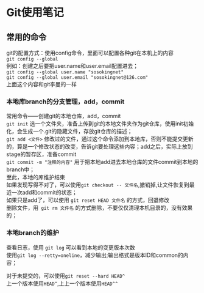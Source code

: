 # Git使用笔记

## 常用的命令
git的配置方式：使用config命令，里面可以配置各种git在本机上的内容   
`git config --global `   
例如：创建之后要把user.name和user.email配置进去；  
   `git config --global user.name "sosokingnet"`  
   `git config --global user.email "sosokingnet@126.com"`   
   上面这个内容和git李曼的一样  

### 本地库branch的分支管理，add，commit
常用命令——创建git的本地仓库，add，commit  
` git init ` 选一个文件夹，准备上传到git的本地文件夹作为git仓库，使用init初始化，会生成一个.git的隐藏文件，存放git仓库的描述；  
` git add <文件> ` 修改过的文件，通过这个命令添加到本地库，否则不能提交更新的，算是一个修改状态的改变，告诉git要处理这些内容；add之后，实际上放到stage的暂存区，准备commit  
` git commit -m "注释的内容" `  用于把本地add进去本地仓库的文件commit到本地的branch中；  
至此，本地的库维护结束  
如果发现写得不对了，可以使用`git checkout -- 文件名`,撤销掉,让文件恢复到最近一次add和commit的状态；   
如果只是add了，可以使用 `git reset HEAD 文件名` 的方式，回退修改  
删除文件，用` git rm 文件名` 的方式删除，不要仅仅清理本机目录的，没有效果的；  

### 本地branch的维护  
查看日志，使用 `git log` 可以看到本地的变更版本次数  
使用`git log --retty=oneline`，减少输出;输出格式是版本ID和common的内容；  

对于未提交的，可以使用`git reset --hard HEAD^`  
上一个版本使用`HEAD^`,上上一个版本使用`HEAD^^`  


